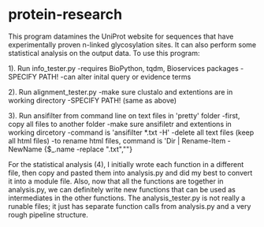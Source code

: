 # protein-research

This program datamines the UniProt website for sequences that have 
experimentally proven n-linked glycosylation sites. It can also perform some statistical analysis on the output data. To use this program:

1). Run info_tester.py
	-requires BioPython, tqdm, Bioservices packages
	-SPECIFY PATH!
	-can alter inital query or evidence terms

2). Run alignment_tester.py
	-make sure clustalo and extentions are in working directory
	-SPECIFY PATH! (same as above)

3). Run ansifilter from command line on text files in 'pretty' folder
	-first, copy all files to another folder
	-make sure ansifiletr and extentions in working dircetory
	-command is 'ansifilter *.txt -H'
	-delete all text files (keep all html files)
	-to rename html files, command is 'Dir | Rename-Item -NewName {$_.name -replace ".txt",""}

For the statistical analysis (4), I initially wrote each function in a different file, then copy and pasted them into analysis.py and did my best to convert it into a module file. Also, now that all the functions are together in analysis.py, we can definitely write new functions that can be used as intermediates in the other functions. The analysis_tester.py is not really a runable files; it just has separate function calls from analysis.py and a very rough pipeline structure. 

